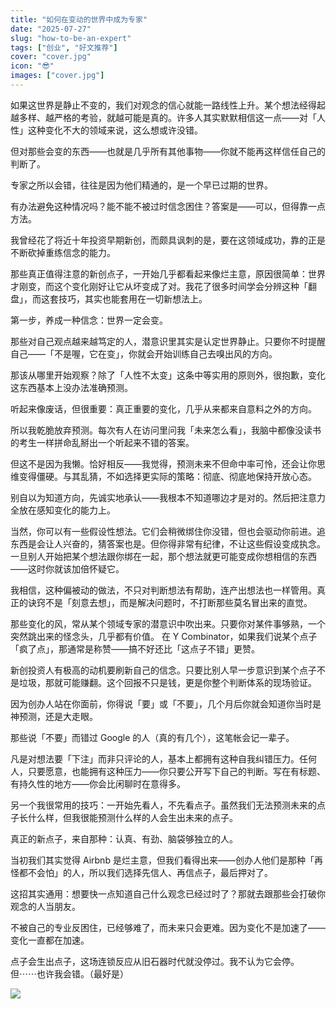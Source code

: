 ```yaml
---
title: "如何在变动的世界中成为专家"
date: "2025-07-27"
slug: "how-to-be-an-expert"
tags: ["创业", "好文推荐"]
cover: "cover.jpg"
icon: "😎"
images: ["cover.jpg"]
---
```

如果这世界是静止不变的，我们对观念的信心就能一路线性上升。某个想法经得起越多样、越严格的考验，就越可能是真的。许多人其实默默相信这一点——对「人性」这种变化不大的领域来说，这么想或许没错。



但对那些会变的东西——也就是几乎所有其他事物——你就不能再这样信任自己的判断了。



专家之所以会错，往往是因为他们精通的，是一个早已过期的世界。



有办法避免这种情况吗？能不能不被过时信念困住？答案是——可以，但得靠一点方法。



我曾经花了将近十年投资早期新创，而颇具讽刺的是，要在这领域成功，靠的正是不断砍掉重练信念的能力。



那些真正值得注意的新创点子，一开始几乎都看起来像烂主意，原因很简单：世界才刚变，而这个变化刚好让它从坏变成了对。我花了很多时间学会分辨这种「翻盘」，而这套技巧，其实也能套用在一切新想法上。



第一步，养成一种信念：世界一定会变。



那些对自己观点越来越笃定的人，潜意识里其实是认定世界静止。只要你不时提醒自己——「不是喔，它在变」，你就会开始训练自己去嗅出风的方向。



那该从哪里开始观察？除了「人性不太变」这条中等实用的原则外，很抱歉，变化这东西基本上没办法准确预测。



听起来像废话，但很重要：真正重要的变化，几乎从来都来自意料之外的方向。



所以我乾脆放弃预测。每次有人在访问里问我「未来怎么看」，我脑中都像没读书的考生一样拼命乱掰出一个听起来不错的答案。



但这不是因为我懒。恰好相反——我觉得，预测未来不但命中率可怜，还会让你思维变得僵硬。与其乱猜，不如选择更实际的策略：彻底、彻底地保持开放心态。



别自以为知道方向，先诚实地承认——我根本不知道哪边才是对的。然后把注意力全放在感知变化的能力上。



当然，你可以有一些假设性想法。它们会稍微绑住你没错，但也会驱动你前进。追东西是会让人兴奋的，猜答案也是。但你得非常有纪律，不让这些假设变成执念。
一旦别人开始把某个想法跟你绑在一起，那个想法就更可能变成你想相信的东西——这时你就该加倍怀疑它。



我相信，这种偏被动的做法，不只对判断想法有帮助，连产出想法也一样管用。真正的诀窍不是「刻意去想」，而是解决问题时，不打断那些莫名冒出来的直觉。



那些变化的风，常从某个领域专家的潜意识中吹出来。只要你对某件事够熟，一个突然跳出来的怪念头，几乎都有价值。
在 Y Combinator，如果我们说某个点子「疯了点」，那通常是称赞——搞不好还比「这点子不错」更赞。



新创投资人有极高的动机要刷新自己的信念。只要比别人早一步意识到某个点子不是垃圾，那就可能赚翻。这个回报不只是钱，更是你整个判断体系的现场验证。



因为创办人站在你面前，你得说「要」或「不要」，几个月后你就会知道你当时是神预测，还是大走眼。



那些说「不要」而错过 Google 的人（真的有几个），这笔帐会记一辈子。



凡是对想法要「下注」而非只评论的人，基本上都拥有这种自我纠错压力。任何人，只要愿意，也能拥有这种压力——你只要公开写下自己的判断。写在有标题、有持久性的地方——你会比闲聊时在意得多。



另一个我很常用的技巧：一开始先看人，不先看点子。虽然我们无法预测未来的点子长什么样，但我很能预测什么样的人会生出未来的点子。



真正的新点子，来自那种：认真、有劲、脑袋够独立的人。



当初我们其实觉得 Airbnb 是烂主意，但我们看得出来——创办人他们是那种「再怪都不会怕」的人，所以我们选择先信人、再信点子，最后押对了。



这招其实通用：想要快一点知道自己什么观念已经过时了？那就去跟那些会打破你观念的人当朋友。



不被自己的专业反困住，已经够难了，而未来只会更难。因为变化不是加速了——变化一直都在加速。



点子会生出点子，这场连锁反应从旧石器时代就没停过。我不认为它会停。
但⋯⋯也许我会错。（最好是）




![](https://prod-files-secure.s3.us-west-2.amazonaws.com/112d0858-5090-4d34-a606-b75eb8d65fd2/46476355-9cf3-4e99-9b7a-3531bc426380/1000202064.png?X-Amz-Algorithm=AWS4-HMAC-SHA256&X-Amz-Content-Sha256=UNSIGNED-PAYLOAD&X-Amz-Credential=ASIAZI2LB4662G2PRTYU%2F20250904%2Fus-west-2%2Fs3%2Faws4_request&X-Amz-Date=20250904T151329Z&X-Amz-Expires=3600&X-Amz-Security-Token=IQoJb3JpZ2luX2VjEPb%2F%2F%2F%2F%2F%2F%2F%2F%2F%2FwEaCXVzLXdlc3QtMiJHMEUCIQDRJ2U2tY7ETm9ulRvnZrydWwFRJHCc%2Bq%2BR5Qu%2FqhxJoQIgIKK0owOtpfcXYPtmLv%2BWTq5R1%2BTpOsXqBldW3HU93ccq%2FwMIXxAAGgw2Mzc0MjMxODM4MDUiDHNQ%2FSP4BDd0MfzfaSrcA5%2FVdBXGx0W4Jp%2BCxlZH8BC9c%2BnSbmIQhzopx39d%2BQW2i20i5%2FHuMjLQOZRhTx4BWBAywJ64k8Ml9r5kHuArR6hRM6J98ioqqGrGMrU3JhoJAytoIZ9W4PF7fqmUkkDAQ%2BpagQq6tSnwrOcsljS2v1Avvejynjr62iyFvpXAsghWCfFgru8n8mhM2Fhxb6CsLmKpVmN9qFHjKugq8olyM1D7fvo%2FMb12o4o8d2SZPvk%2F72AZkwddjka1Bo7KzOFRjAMH9xRRupi4JnJ5VgCzyuhkIW0udv6Zr4m1m5rJ3ZQeDKFLVewWnHAPMAmlvtkaI1%2BybuKhTPqicZx%2ByRV%2FVQGZUuhM%2BmGuItpAPGwsVJTP4Hq33BrYaeJU7sO8GyX0nD3qnWlLZxq0v2o6O0W0V7cGkdiBEN5qrXJnNc58eixletNNiOsvsHkERgKTCmDMbyPhdJ0zQ%2Ff9%2BjCkOInq956ZHIQqEwZC7swws%2FerqCw71Na5T9wTlKL1M8VNLwIpeLIn1BnfYx9%2BGYYrOHgK0yZyQN5Rt8tcE8XmXKKGzTMyPOTQDy1YPj341Dba33uh8YGyg8SIfgLRWM%2Fzc7utmGGvHR54kZR2Ch%2FUUdIKjUHYHMK6TBuEmZx%2FIk2RMIa35sUGOqUBgt2Y8CbALcR6%2FY%2FF6v%2Fxhz3Q7dNaQnPPfrsAdewnx11%2BcZZzANGx5lRkUzI6jYFZBbkXcutQs%2Fe4Q1cClVnMrx%2Bp6eTCuK%2BGw3FgRwlcdylSeFsoluxaJ%2BajJ1Hr7QIQpmmfCvz%2Fm91QN9QgHtorm1aMDwa6%2FPLyYz82UHHlRlgr35DsIx7WNNjF6281YSiENo1hXg8DNse8OD3xI7flxttHv2yc&X-Amz-Signature=bdce1e3faa7cd87d9bd4faa1e201f88ac96623be913c1628c779823af244c9db&X-Amz-SignedHeaders=host&x-amz-checksum-mode=ENABLED&x-id=GetObject)

